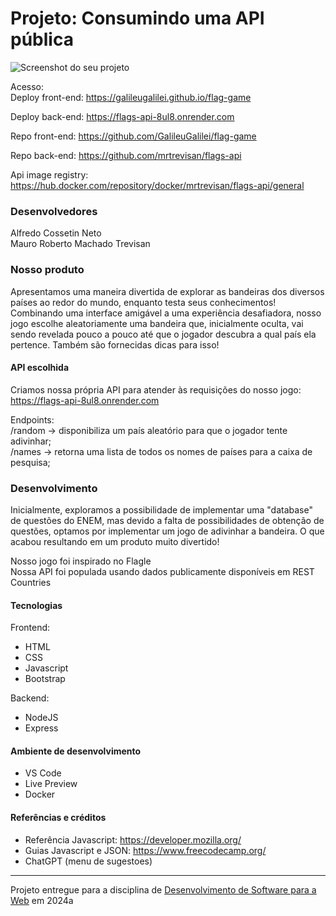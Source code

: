 # Projeto: Consumindo uma API pública

![Screenshot do seu projeto](https://github.com/elc1090/project2-2024a-alfredo-e-mauro/assets/76018038/9cfdc9a1-eee6-4983-b50f-cb69b3784bf3)


Acesso:  
Deploy front-end: https://galileugalilei.github.io/flag-game

Deploy back-end: https://flags-api-8ul8.onrender.com

Repo front-end: https://github.com/GalileuGalilei/flag-game  

Repo back-end: https://github.com/mrtrevisan/flags-api 

Api image registry: https://hub.docker.com/repository/docker/mrtrevisan/flags-api/general

### Desenvolvedores
Alfredo Cossetin Neto  
Mauro Roberto Machado Trevisan

### Nosso produto

Apresentamos uma maneira divertida de explorar as bandeiras dos diversos países ao redor do mundo, enquanto testa seus conhecimentos! Combinando uma interface amigável a uma experiência desafiadora, nosso jogo escolhe aleatoriamente uma bandeira que, inicialmente oculta, vai sendo revelada pouco a pouco até que o jogador descubra a qual país ela pertence. Também são fornecidas dicas para isso! 

#### API escolhida

Criamos nossa própria API para atender às requisições do nosso jogo:
https://flags-api-8ul8.onrender.com

Endpoints:  
/random -> disponibiliza um país aleatório para que o jogador tente adivinhar;  
/names -> retorna uma lista de todos os nomes de países para a caixa de pesquisa;

### Desenvolvimento

Inicialmente, exploramos a possibilidade de implementar uma "database" de questões do ENEM, mas devido a falta de possibilidades de obtenção de questões, optamos por implementar um jogo de adivinhar a bandeira. O que acabou resultando em um produto muito divertido!

Nosso jogo foi inspirado no <a src="https://www.flagle.io/">Flagle</a>  
Nossa API foi populada usando dados publicamente disponíveis em <a src="https://restcountries.com/">REST Countries</a>

#### Tecnologias

Frontend:
- HTML
- CSS
- Javascript
- Bootstrap

Backend:
- NodeJS
- Express

#### Ambiente de desenvolvimento

- VS Code
- Live Preview
- Docker

#### Referências e créditos

- Referência Javascript: https://developer.mozilla.org/
- Guias Javascript e JSON: https://www.freecodecamp.org/
- ChatGPT (menu de sugestoes)

---
Projeto entregue para a disciplina de [Desenvolvimento de Software para a Web](http://github.com/andreainfufsm/elc1090-2024a) em 2024a
